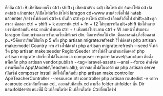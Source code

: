 คีย์ลัด
ctrl+B เปิดปิดแบบเร็ว
ctrl+shift+j เปิดหน้าสร้าง
cd\ เปิดไฟล์ 
dir ค้นหาไฟล์
cd+la กดtab แล้วenter //เปิดไฟล์หรือเข้าไฟล์ laragon
cd+www ตามด้วยชื่อไฟล์ กดtab แล้วenter //สร้างโฟล์เดอร์
ctrl+s บันทึก
ctrl+p หาไฟล์
ctrl+d เลือกตัวถัดไป
shift+alt+ลูกศรลง คัลลอก
ctrl + shift + k ลบบรรทัด
ctrl + fn + f2 ได้ทุกบรรทัด
alt+shift พิมได้หลายบรรทัดพร้อมกัน
esc ยกเลิกทั้งหมด
ctrl + \ เพิ่มหน้าโปรแกรม
ctrl + W ลบหน้าโปรแกรม
laragon คือแบบจำลองการรันบนเว็บเซิฟ์เวอร์
div. คือการเรียกใช้ div .คือคลาสหลัง.คือชื่อคลาส
p..*5คือการเรียกใช้แท็ก p 5 ครั้ง
php artisan migrate:refresh รีไฟล์ดาต้า
php artisan make:model Country -m สร้างไฟล์ดาต้า
 php artisan migrate:refresh --seed รีไฟล์ซีด
 php artisan make:seeder RegionSeeder สร้างไฟล์ในดาต้าเบสซีดเดอร์
 php artisan migrate เข้าเรียกไฟล์ในลาลาเวล
  composer require laravel/sanctum ติดตั้งแพ็คเก็ท
  php artisan vendor:publish --tag=laravel-assets --ansi --force คำสั่งจัดการแพ็คเก็ท
 App\Models\Teacher::all();    ตรวจสอบไฟล์ในดาต้าเบส
  php artisan serve เปิดเซิฟ
composer install อัฟไฟล์ในกิตฮับ
php artisan make:controller Api\TeacherController --resource สร้างcontroller
php artisan route:list -v ตรวจสอบroute
cd\กลับทั้งหมด
cd.. ถอยกลับทีละขั้น
cd ตามชื่อ folder เข้าfolder นั้น
Dir แสดงfolderตำแหน่งที่มี
D:เปลี่ยนไดร์ฟ
E:เปลี่ยนไดร์ฟ
C:เปลี่ยนไดร์ฟ


